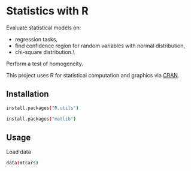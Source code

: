 # Statistics with R
Evaluate statistical models on:
- regression tasks, 
- find confidence region for random variables with normal distribution,
- chi-square distribution.\

Perform a test of homogeneity.

This project uses R for statistical computation and graphics via [CRAN](https://cran.r-project.org/).

## Installation

```bash
install.packages("R.utils")
```
```bash
install.packages("matlib")
```
## Usage

Load data
```bash
data(mtcars)
```



